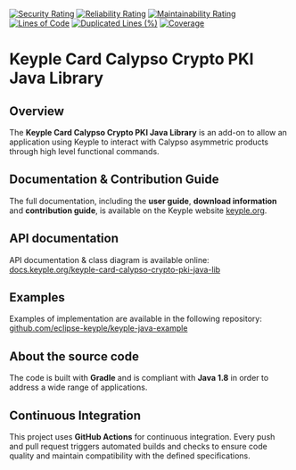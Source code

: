 [![Security Rating](https://sonarcloud.io/api/project_badges/measure?project=eclipse_keyple-card-calypso-crypto-pki-java-lib&metric=security_rating)](https://sonarcloud.io/summary/new_code?id=eclipse_keyple-card-calypso-crypto-pki-java-lib)
[![Reliability Rating](https://sonarcloud.io/api/project_badges/measure?project=eclipse_keyple-card-calypso-crypto-pki-java-lib&metric=reliability_rating)](https://sonarcloud.io/summary/new_code?id=eclipse_keyple-card-calypso-crypto-pki-java-lib)
[![Maintainability Rating](https://sonarcloud.io/api/project_badges/measure?project=eclipse_keyple-card-calypso-crypto-pki-java-lib&metric=sqale_rating)](https://sonarcloud.io/summary/new_code?id=eclipse_keyple-card-calypso-crypto-pki-java-lib)
[![Lines of Code](https://sonarcloud.io/api/project_badges/measure?project=eclipse_keyple-card-calypso-crypto-pki-java-lib&metric=ncloc)](https://sonarcloud.io/summary/new_code?id=eclipse_keyple-card-calypso-crypto-pki-java-lib)
[![Duplicated Lines (%)](https://sonarcloud.io/api/project_badges/measure?project=eclipse_keyple-card-calypso-crypto-pki-java-lib&metric=duplicated_lines_density)](https://sonarcloud.io/summary/new_code?id=eclipse_keyple-card-calypso-crypto-pki-java-lib)
[![Coverage](https://sonarcloud.io/api/project_badges/measure?project=eclipse_keyple-card-calypso-crypto-pki-java-lib&metric=coverage)](https://sonarcloud.io/summary/new_code?id=eclipse_keyple-card-calypso-crypto-pki-java-lib)

# Keyple Card Calypso Crypto PKI Java Library

## Overview

The **Keyple Card Calypso Crypto PKI Java Library** is an add-on to allow an application using Keyple to interact with Calypso asymmetric products through high level functional commands.

## Documentation & Contribution Guide

The full documentation, including the **user guide**, **download information** and **contribution guide**, is available on the Keyple website [keyple.org](https://keyple.org).

## API documentation

API documentation & class diagram is available online: [docs.keyple.org/keyple-card-calypso-crypto-pki-java-lib](https://docs.keyple.org/keyple-card-calypso-crypto-pki-java-lib)

## Examples

Examples of implementation are available in the following repository: [github.com/eclipse-keyple/keyple-java-example](https://github.com/eclipse-keyple/keyple-java-example)

## About the source code

The code is built with **Gradle** and is compliant with **Java 1.8** in order to address a wide range of applications.

## Continuous Integration

This project uses **GitHub Actions** for continuous integration. Every push and pull request triggers automated builds
and checks to ensure code quality and maintain compatibility with the defined specifications.
